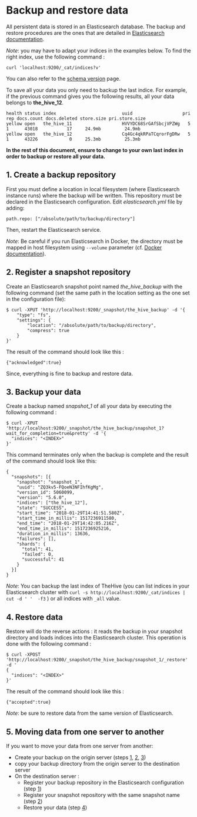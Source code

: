 # Backup and restore data
All persistent data is stored in an Elasticsearch database. The backup and restore procedures are the ones that are
detailed in
[Elasticsearch documentation](https://www.elastic.co/guide/en/elasticsearch/reference/current/modules-snapshots.html).

_Note_: you may have to adapt your indices in the examples below. To find the right index, use the following command :

```
curl 'localhost:9200/_cat/indices?v'
```

You can also refer to the [schema version](schema_version.md) page.

To save all your data you only need to backup the last indice. For example, if the previous command gives you the following results, all your data belongs to **the_hive_12**.

```
health status index                         uuid                   pri rep docs.count docs.deleted store.size pri.store.size
yellow open   the_hive_11                   HVVYDC68SrGAfSbcjVPZWg   5   1      43018           17     24.9mb         24.9mb
yellow open   the_hive_12                   Cq4Gc4qkRPaTCqrorFgDRw   5   1      43226            0     25.3mb         25.3mb
```


**In the rest of this document, ensure to change <INDEX> to your own last index in order to backup or restore all your data.**


## 1. Create a backup repository

First you must define a location in local filesystem (where Elasticsearch instance runs) where the backup will be written. This repository must be declared in the Elasticsearch configuration. Edit _elasticsearch.yml_ file by adding:

```
path.repo: ["/absolute/path/to/backup/directory"]
```

Then, restart the Elasticsearch service.


_Note_: Be careful if you run Elasticsearch in Docker, the directory must be mapped in host filesystem using `--volume`
parameter (cf. [Docker documentation](https://docs.docker.com/engine/tutorials/dockervolumes/)).


## 2. Register a snapshot repository

Create an Elasticsearch snapshot point named *the_hive_backup* with the following command (set the same path in the location setting as the one set in the configuration file):

```
$ curl -XPUT 'http://localhost:9200/_snapshot/the_hive_backup' -d '{
    "type": "fs",
    "settings": {
        "location": "/absolute/path/to/backup/directory",
        "compress": true
    }
}'
```

The result of the command should look like this :

```
{"acknowledged":true}
```

Since, everything is fine to backup and restore data.


## 3. Backup your data

Create a backup named *snapshot_1* of all your data by executing the following command :

```
$ curl -XPUT 'http://localhost:9200/_snapshot/the_hive_backup/snapshot_1?wait_for_completion=true&pretty' -d '{
  "indices": "<INDEX>"
}'
```
This command terminates only when the backup is complete and the result of the command should look like this:

```
{
  "snapshots": [{
    "snapshot": "snapshot_1",
    "uuid": "ZQ3kv5-FQoeN3NFIhfKgMg",
    "version_id": 5060099,
    "version": "5.6.0",
    "indices": ["the_hive_12"],
    "state": "SUCCESS",
    "start_time": "2018-01-29T14:41:51.580Z",
    "start_time_in_millis": 1517236911580,
    "end_time": "2018-01-29T14:42:05.216Z",
    "end_time_in_millis": 1517236925216,
    "duration_in_millis": 13636,
    "failures": [],
    "shards": {
      "total": 41,
      "failed": 0,
      "successful": 41
    }
  }]
}
```


_Note_:
You can backup the last index of TheHive (you can list indices in your Elasticsearch cluster with
`curl -s http://localhost:9200/_cat/indices | cut -d ' '  -f3` ) or all indices with `_all` value.


## 4. Restore data

Restore will do the reverse actions : it reads the backup in your snapshot directory and loads indices into the Elasticsearch
cluster. This operation is done with the following command :
```
$ curl -XPOST 'http://localhost:9200/_snapshot/the_hive_backup/snapshot_1/_restore' -d '
{
  "indices": "<INDEX>"
}'
```

The result of the command should look like this :

```
{"accepted":true}
```

_Note_: be sure to restore data from the same version of Elasticsearch.


## 5. Moving data from one server to another

If you want to move your data from one server from another:
- Create your backup on the origin server (steps [1](1__create_a_backup_repository), [2](2__register_a_snapshot_repository), [3](3__backup_your_data))
- copy your backup directory from the origin server to the destination server
- On the destination server :
    - Register your backup repository in the Elasticsearch configuration (step [1](1__create_a_backup_repository))
    - Register your snapshot repository with the same snapshot name (step [2](2__register_a_snapshot_repository))
    - Restore your data (step [4](4__restore_data))
